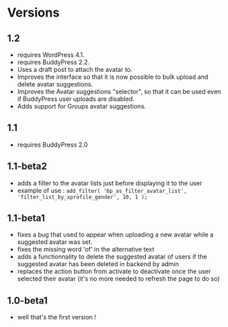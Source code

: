 Versions
========

1.2
---

+ requires WordPress 4.1.
+ requires BuddyPress 2.2.
+ Uses a draft post to attach the avatar to.
+ Improves the interface so that it is now possible to bulk upload and delete avatar suggestions.
+ Improves the Avatar suggestions "selector", so that it can be used even if BuddyPress user uploads are disabled.
+ Adds support for Groups avatar suggestions.


1.1
---

+ requires BuddyPress 2.0


1.1-beta2
---------

+ adds a filter to the avatar lists just before displaying it to the user
+ example of use : `add_filter( 'bp_as_filter_avatar_list', 'filter_list_by_xprofile_gender', 10, 1 );`


1.1-beta1
---------

+ fixes a bug that used to appear when uploading a new avatar while a suggested avatar was set.
+ fixes the missing word 'of' in the alternative text
+ adds a functionnality to delete the suggested avatar of users if the suggested avatar has been deleted in backend by admin
+ replaces the action button from activate to deactivate once the user selected their avatar (it's no more needed to refresh the page to do so)


1.0-beta1
---------

+ well that's the first version !
